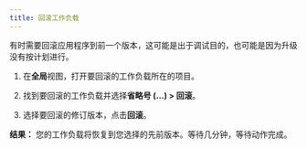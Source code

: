 ```yaml
---
title: 回滚工作负载
---
```


有时需要回滚应用程序到前一个版本，这可能是出于调试目的，也可能是因为升级没有按计划进行。

1. 在**全局**视图，打开要回滚的工作负载所在的项目。

1. 找到要回滚的工作负载并选择**省略号 (...) > 回滚**。

1. 选择要回滚的修订版本，点击**回滚**。

**结果：** 您的工作负载将恢复到您选择的先前版本。等待几分钟，等待动作完成。
